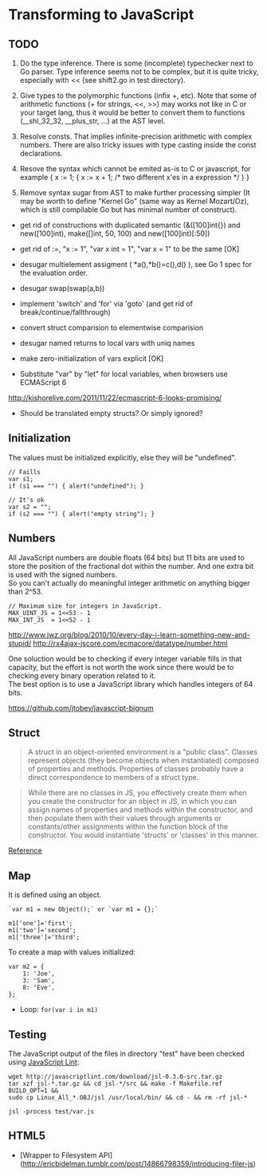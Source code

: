 Transforming to JavaScript
==========================

## TODO

1. Do the type inference. There is some (incomplete) typechecker next to Go
parser. Type inference seems not to be complex, but it is quite tricky,
especially with << (see shift2.go in test directory).

2. Give types to the polymorphic functions (infix +, etc). Note that some
of arithmetic functions (+ for strings, <<, >>) may works not like in C or
your target lang, thus it would be better to convert them to functions
(__shl_32_32, __plus_str, ...) at the AST level.

3. Resolve consts. That implies infinite-precision arithmetic with complex
numbers. There are also tricky issues with type casting inside the const
declarations.

4. Resove the syntax which cannot be emited as-is to C or javascript, for
example { x := 1; { x := x + 1; /* two different x'es in a expression */ } }

5. Remove syntax sugar from AST to make further processing simpler (It may
be worth to define "Kernel Go" (same way as Kernel Mozart/Oz), which is
still compilable Go but has minimal number of construct).

 - get rid of constructions with duplicated semantic (&([100]int{}) and
new([100]int), make([]int, 50, 100) and new([100]int)[:50])

 - get rid of :=, "x := 1", "var x int = 1", "var x = 1" to be the same [OK]

 - desugar multielement assigment ( *a(),*b()=c(),d() ), see Go 1 spec for
the evaluation order.

 - desugar swap(swap(a,b))

 - implement 'switch' and 'for' via 'goto' (and get rid of
break/continue/fallthrough)

 - convert struct comparision to elementwise comparision

 - desugar named returns to local vars with uniq names

 - make zero-initialization of vars explicit [OK]

+ Substitute "var" by "let" for local variables, when browsers use ECMAScript 6

http://kishorelive.com/2011/11/22/ecmascript-6-looks-promising/

+ Should be translated empty structs? Or simply ignored?


## Initialization

The values must be initialized explicitly, else they will be "undefined".

	// Faills
	var s1;
	if (s1 === "") { alert("undefined"); }

	// It's ok
	var s2 = "";
	if (s2 === "") { alert("empty string"); }


## Numbers

All JavaScript numbers are double floats (64 bits) but 11 bits are used to store
the position of the fractional dot within the number. And one extra bit is used
with the signed numbers.  
So you can't actually do meaningful integer arithmetic on anything bigger than
2^53.

	// Maximum size for integers in JavaScript.
	MAX_UINT_JS = 1<<53 - 1
	MAX_INT_JS  = 1<<52 - 1

http://www.jwz.org/blog/2010/10/every-day-i-learn-something-new-and-stupid/
http://rx4ajax-jscore.com/ecmacore/datatype/number.html


One soluction would be to checking if every integer variable fills in that
capacity, but the effort is not worth the work since there would be to checking
every binary operation related to it.  
The best option is to use a JavaScript library which handles integers of 64 bits.

https://github.com/jtobey/javascript-bignum


## Struct

> A struct in an object-oriented environment is a "public class". Classes
> represent objects (they become objects when instantiated) composed of
> properties and methods. Properties of classes probably have a direct
> correspondence to members of a struct type.

> While there are no classes in JS, you effectively create them when you
> create the constructor for an object in JS, in which you can assign names
> of properties and methods within the constructor, and then populate them
> with their values through arguments or constants/other assignments within
> the function block of the constructor. You would instantiate 'structs' or
> 'classes' in this manner.

[Reference](http://bytes.com/topic/javascript/answers/441203-structs-javascript)


## Map

It is defined using an object.

	`var m1 = new Object();` or `var m1 = {};`

	m1['one']='first';
	m1['two']='second';
	m1['three']='third';

To create a map with values initialized:

	var m2 = {
		1: 'Joe',
		3: 'Sam',
		8: 'Eve',
	};

+ Loop: `for(var i in m1)`


## Testing

The JavaScript output of the files in directory "test" have been checked using
[JavaScript Lint](http://javascriptlint.com/download.htm):

	wget http://javascriptlint.com/download/jsl-0.3.0-src.tar.gz
	tar xzf jsl-*.tar.gz && cd jsl-*/src && make -f Makefile.ref BUILD_OPT=1 &&
	sudo cp Linux_All_*.OBJ/jsl /usr/local/bin/ && cd - && rm -rf jsl-*

	jsl -process test/var.js


## HTML5

+ [Wrapper to Filesystem API]
(http://ericbidelman.tumblr.com/post/14866798359/introducing-filer-js)

